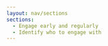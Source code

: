 ```yaml
---
layout: nav/sections
sections:
  - Engage early and regularly
  - Identify who to engage with
---
```

